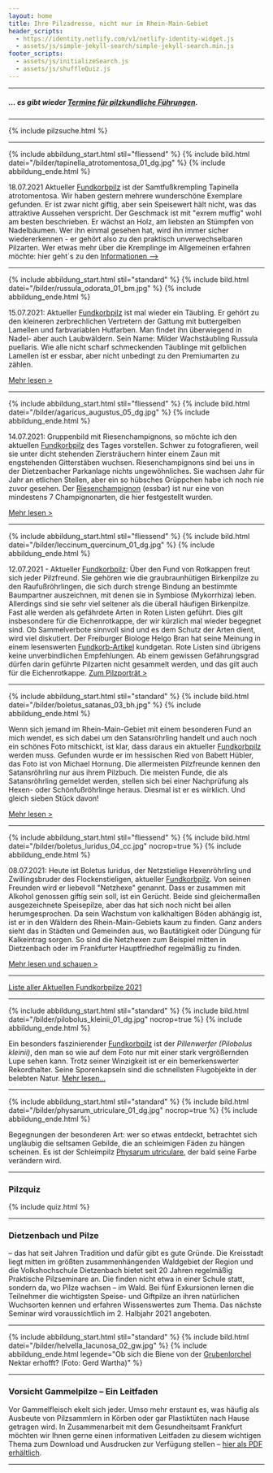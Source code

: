 ```yaml
---
layout: home
title: Ihre Pilzadresse, nicht nur im Rhein-Main-Gebiet
header_scripts:
  - https://identity.netlify.com/v1/netlify-identity-widget.js
  - assets/js/simple-jekyll-search/simple-jekyll-search.min.js
footer_scripts:
  - assets/js/initializeSearch.js
  - assets/js/shuffleQuiz.js
---
```

- - -

##### ... es gibt wieder [Termine für pilzkundliche Führungen](/termine).

- - -

{% include pilzsuche.html %}

- - -

{% include abbildung_start.html stil="fliessend" %}
{% include bild.html datei="/bilder/tapinella_atrotomentosa_01_dg.jpg" %}
{% include abbildung_ende.html %}

18.07.2021 Aktueller [Fundkorbpilz](AA "Glossar-") ist der Samtfußkrempling Tapinella atrotomentosa. Wir haben gestern mehrere wunderschöne Exemplare gefunden. Er ist zwar nicht giftig, aber sein Speisewert hält nicht, was das attraktive Aussehen verspricht. Der Geschmack ist mit "exrem muffig" wohl am besten beschrieben. Er wächst an Holz, am liebsten an Stümpfen von Nadelbäumen. Wer ihn einmal gesehen hat, wird ihn immer sicher wiedererkennen - er gehört also zu den praktisch unverwechselbaren Pilzarten. Wer etwas mehr über die Kremplinge im Allgemeinen erfahren möchte: hier geht´s zu den [Informationen -->](/verwandt/kremplinge) 

<div style="clear:  both"></div>

- - -

{% include abbildung_start.html stil="standard" %}
{% include bild.html datei="/bilder/russula_odorata_01_bm.jpg" %}
{% include abbildung_ende.html %}

15.07.2021: Aktueller [Fundkorbpilz](AA "Glossar-") ist mal wieder ein Täubling. Er gehört zu den kleineren zerbrechlichen Vertretern der Gattung mit buttergelben Lamellen und farbvariablen Hutfarben.  Man findet ihn überwiegend in Nadel- aber auch Laubwäldern. Sein Name: Milder Wachstäubling Russula puellaris. Wie alle nicht scharf schmeckenden Täublinge mit gelblichen Lamellen ist er essbar, aber nicht unbedingt zu den Premiumarten zu zählen.

[Mehr lesen >](/pilze/russula-odorata-duftender-zwergtäubling)

- - -

{% include abbildung_start.html stil="fliessend" %}
{% include bild.html datei="/bilder/agaricus_augustus_05_dg.jpg" %}
{% include abbildung_ende.html %}

14.07.2021: Gruppenbild mit Riesenchampignons, so möchte ich den aktuellen [Fundkorbpilz](AA "Glossar-") des Tages vorstellen. Schwer zu fotografieren, weil sie unter dicht stehenden Ziersträuchern hinter einem Zaun mit engstehenden Gitterstäben wuchsen. Riesenchampignons sind bei uns in der Dietzenbacher Parkanlage nichts ungewöhnliches. Sie wachsen Jahr für Jahr an etlichen Stellen, aber ein so hübsches Grüppchen habe ich noch nie zuvor gesehen. Der [Riesenchampignon](/pilze/agaricus-augustus-riesenchampignon) (essbar) ist nur eine von mindestens 7 Champignonarten, die hier festgestellt wurden.

[Mehr lesen >](/pilze/agaricus-augustus-riesenchampignon)

<div style="clear: both"></div>

- - -

{% include abbildung_start.html stil="fliessend" %}
{% include bild.html datei="/bilder/leccinum_quercinum_01_dg.jpg" %}
{% include abbildung_ende.html %}

12.07.2021 - Aktueller [Fundkorbpilz](AA "Glossar-"): Über den Fund von Rotkappen freut sich jeder Pilzfreund. Sie gehören wie die graubraunhütigen Birkenpilze zu den Raufußröhrlingen, die sich durch strenge Bindung an bestimmte Baumpartner auszeichnen, mit denen sie in Symbiose (Mykorrhiza) leben. Allerdings sind sie sehr viel seltener als die überall häufigen Birkenpilze. Fast alle werden als gefährdete Arten in Roten Listen geführt. Dies gilt insbesondere für die Eichenrotkappe, der wir kürzlich mal wieder begegnet sind. Ob Sammelverbote sinnvoll sind und es dem Schutz der Arten dient, wird viel diskutiert. Der Freiburger Biologe Helgo Bran hat seine Meinung in einem lesenswerten [Fundkorb-Artikel](/artikel/über-sinn-und-unsinn-von-sammelverboten.html) kundgetan. Rote Listen sind übrigens keine unverbindlichen Empfehlungen. Ab einem gewissen Gefährungsgrad dürfen darin geführte Pilzarten nicht gesammelt werden, und das gilt auch für die Eichenrotkappe.
[Zum Pilzporträt >](/pilze/leccinum-quercinum-eichenrotkappe)

<div style="clear: both"></div>

- - -

{% include abbildung_start.html stil="standard" %}
{% include bild.html datei="/bilder/boletus_satanas_03_bh.jpg" %}
{% include abbildung_ende.html %}

Wenn sich jemand im Rhein-Main-Gebiet mit einem besonderen Fund an mich wendet, es sich dabei um den Satansröhrling handelt und auch noch ein schönes Foto mitschickt, ist klar, dass daraus ein aktueller [Fundkorbpilz](AA "Glossar-") werden muss. Gefunden wurde er im hessischen Ried von Babett Hübler, das Foto ist von Michael Hornung. Die allermeisten Pilzfreunde kennen den Satansröhrling nur aus ihrem Pilzbuch. Die meisten Funde, die als Satansröhrling gemeldet werden, stellen sich bei einer Nachprüfung als Hexen- oder Schönfußröhrlinge heraus. Diesmal ist er es wirklich. Und gleich sieben Stück davon!

[Mehr lesen >](/pilze/boletus-satanas-satansröhrling)

- - -

{% include abbildung_start.html stil="fliessend" %}
{% include bild.html datei="/bilder/boletus_luridus_04_cc.jpg" nocrop=true %}
{% include abbildung_ende.html %}

08.07.2021: Heute ist Boletus luridus, der Netzstielige Hexenröhrling und Zwillingsbruder des Flockenstieligen, aktueller [Fundkorbpilz](AA "Glossar-"). Von seinen Freunden wird er liebevoll "Netzhexe" genannt. Dass er zusammen mit Alkohol genossen giftig sein soll, ist ein Gerücht. Beide sind gleichermaßen ausgezeichnete Speisepilze, aber das hat sich noch nicht bei allen herumgesprochen. Da sein Wachstum von kalkhaltigen Böden abhängig ist, ist er in den Wäldern des Rhein-Main-Gebiets kaum zu finden. Ganz anders sieht das in Städten und Gemeinden aus, wo Bautätigkeit oder Düngung für Kalkeintrag sorgen. So sind die Netzhexen zum Beispiel mitten in Dietzenbach oder im Frankfurter Hauptfriedhof regelmäßig zu finden.

[Mehr lesen und schauen >](/pilze/boletus-luridus-netzstieliger-hexenröhrling)

<div style="clear: both"></div>

- - -

[Liste aller Aktuellen Fundkorbpilze 2021](/artikel/liste-aller-aktuellen-fundkorbpilze-2021.html)

- - -

{% include abbildung_start.html stil="standard" %}
{% include bild.html datei="/bilder/pilobolus_kleinii_01_dg.jpg" nocrop=true %}
{% include abbildung_ende.html %}

Ein besonders faszinierender [Fundkorbpilz](AA "Glossar-") ist der *Pillenwerfer (Pilobolus kleinii)*, den man so wie auf dem Foto nur mit einer stark vergrößernden Lupe sehen kann. Trotz seiner Winzigkeit ist er ein bemerkenswerter Rekordhalter. Seine Sporenkapseln sind die schnellsten Flugobjekte in der belebten Natur. [Mehr lesen...](/pilze/pilobolus-kleinii-pillenwerfer)

- - -

{% include abbildung_start.html stil="standard" %}
{% include bild.html datei="/bilder/physarum_utriculare_01_dg.jpg" nocrop=true %}
{% include abbildung_ende.html %}

Begegnungen der besonderen Art: wer so etwas entdeckt, betrachtet sich ungläubig die seltsamen Gebilde, die an schleimigen Fäden zu hängen scheinen. Es ist der Schleimpilz [Physarum utriculare](/pilze/physarum-utriculare-fadenfruchtschleimpilz), der bald seine Farbe verändern wird.

- - -

### Pilzquiz

{% include quiz.html %}

- - -

### Dietzenbach und Pilze

– das hat seit Jahren Tradition und dafür gibt es gute Gründe. Die Kreisstadt liegt mitten im größten zusammenhängenden Waldgebiet der Region und die Volkshochschule Dietzenbach bietet seit 20 Jahren regelmäßig Praktische Pilzseminare an. Die finden nicht etwa in einer Schule statt, sondern da, wo Pilze wachsen – im Wald. Bei fünf Exkursionen lernen die Teilnehmer die wichtigsten Speise- und Giftpilze an ihren natürlichen Wuchsorten kennen und erfahren Wissenswertes zum Thema. Das nächste Seminar wird voraussichtlich im 2. Halbjahr 2021 angeboten.

- - -

{% include abbildung_start.html stil="standard" %}
{% include bild.html datei="/bilder/helvella_lacunosa_02_gw.jpg" %}
{% include abbildung_ende.html legende="Ob sich die Biene von der <a href='/pilze/helvella-lacunosa-grubenlorchel'>Grubenlorchel</a> Nektar erhofft?  (Foto: Gerd Wartha)" %}

- - -

### Vorsicht Gammelpilze – Ein Leitfaden

Vor Gammelfleisch ekelt sich jeder. Umso mehr erstaunt es, was häufig als Ausbeute von Pilzsammlern in Körben oder gar Plastiktüten nach Hause getragen wird. In Zusammenarbeit mit dem Gesundheitsamt Frankfurt möchten wir Ihnen gerne einen informativen Leitfaden zu diesem wichtigen Thema zum Download und Ausdrucken zur Verfügung stellen – [hier als PDF erhältlich](/assets/docs/Fundkorb.de-Gammelpilze.pdf).

- - -